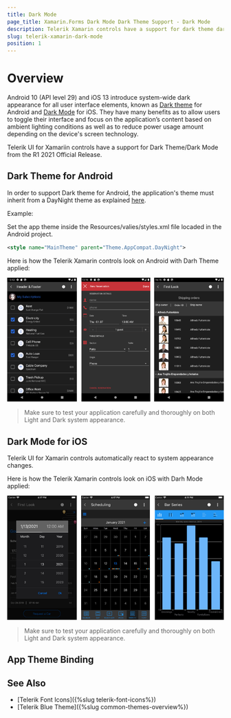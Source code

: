 ```yaml
---
title: Dark Mode
page_title: Xamarin.Forms Dark Mode Dark Theme Support - Dark Mode
description: Telerik Xamarin controls have a support for dark theme dark mode
slug: telerik-xamarin-dark-mode
position: 1
---
```


# Overview

Android 10 (API level 29) and iOS 13 introduce system-wide dark appearance for all user interface elements, known as [Dark theme](https://developer.android.com/guide/topics/ui/look-and-feel/darktheme) for Android and [Dark Mode](https://developer.apple.com/documentation/xcode/supporting_dark_mode_in_your_interface) for iOS. They have many benefits as to allow users to toggle their interface and focus on the application’s content based on ambient lighting conditions as well as to reduce power usage amount depending on the device's screen technology.

Telerik UI for Xamariin controls have a support for Dark Theme/Dark Mode from the R1 2021 Official Release.

## Dark Theme for Android

In order to support Dark theme for Android, the application's theme must inherit from a DayNight theme as explained [here](https://developer.android.com/guide/topics/ui/look-and-feel/darktheme#supporting_dark_theme_in_your_app).

Example:

Set the app theme inside the Resources/valies/styles.xml file locaded in the Android project.

```xml
<style name="MainTheme" parent="Theme.AppCompat.DayNight">
```

Here is how the Telerik Xamarin controls look on Android with Darh Theme applied:

![Telerik Xamarin Android Dark Theme](images/telerik-android-dark-theme.png)

> Make sure to test your application carefully and thoroughly on both Light and Dark system appearance.

## Dark Mode for iOS

Telerik UI for Xamarin controls automatically react to system appearance changes.

Here is how the Telerik Xamarin controls look on iOS with Darh Mode applied:

![Telerik Xamarin iOS Dark Mode](images/telerik-ios-dark-mode.png)

> Make sure to test your application carefully and thoroughly on both Light and Dark system appearance.

## App Theme Binding

## See Also

* [Telerik Font Icons]({%slug telerik-font-icons%})
* [Telerik Blue Theme]({%slug common-themes-overview%})
